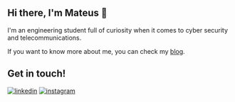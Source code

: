 ## Hi there, I'm Mateus 👋

I'm an engineering student full of curiosity when it comes to cyber security and telecommunications.

If you want to know more about me, you can check my [blog](https://mfrnwv.github.io/).

## Get in touch!
[![linkedin](https://img.shields.io/badge/LinkedIn-0077B5?style=for-the-badge&logo=linkedin&logoColor=white)](https://www.linkedin.com/in/mfrancani/) 
[![instagram](https://img.shields.io/badge/Instagram-E4405F?style=for-the-badge&logo=instagram&logoColor=white)](https://www.instagram.com/mfrancani/)
